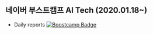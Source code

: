 ## 네이버 부스트캠프 AI Tech (2020.01.18~)

* Daily reports
[![Boostcamp Badge](https://img.shields.io/badge/AI-Boostcamp-02c73?style=flat&link=https://philgineer.github.io/)](https://philgineer.github.io/)
